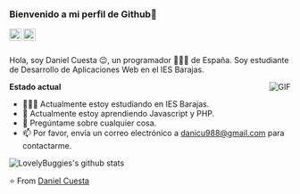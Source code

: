 ### Bienvenido a mi perfil de Github👋

<a href="https://www.linkedin.com/in/daniel-c-255906233/">
  <img align="left" alt="LinkedIn" width="22px" src="https://cdn.jsdelivr.net/npm/simple-icons@3.1.0/icons/linkedin.svg" />
</a>
<a href="danicu988@gmail.com">
  <img align="left" alt="'Gmail" width="22px" src="https://cdn.jsdelivr.net/npm/simple-icons@3.1.0/icons/gmail.svg" />
</a>

<br />
<br />

Hola, soy Daniel Cuesta 😉, un programador 👨🏻‍💻 de España. Soy estudiante de Desarrollo de Aplicaciones Web en el IES Barajas.

  <img align="right" alt="GIF" src="https://media.giphy.com/media/iIqmM5tTjmpOB9mpbn/giphy.gif" />

**Estado actual**

- 👨🏻‍💻 Actualmente estoy estudiando en IES Barajas.
- 🌱 Actualmente estoy aprendiendo Javascript y PHP.
- 💬 Pregúntame sobre cualquier cosa.
- 📫 Por favor, envía un correo electrónico a danicu988@gmail.com para contactarme.

![LovelyBuggies's github stats](https://github-readme-stats.vercel.app/api?username=DanielCuesta98&show_icons=true&hide_border=true)

⭐️ From [Daniel Cuesta](https://github.com/DanielCuesta98)
